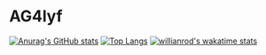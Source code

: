 # AG4lyf

[![Anurag's GitHub stats](https://github-readme-stats.vercel.app/api?username=AG4lyf&count_private=true&show_icons=true&theme=radical)](https://github.com/anuraghazra/github-readme-stats)
[![Top Langs](https://github-readme-stats.vercel.app/api/top-langs/?username=AG4lyf)](https://github.com/anuraghazra/github-readme-stats)
[![willianrod's wakatime stats](https://github-readme-stats.vercel.app/api/wakatime?username=AG4lyf)](https://github.com/anuraghazra/github-readme-stats)
